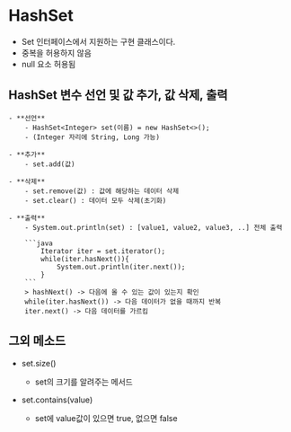 # HashSet
- Set 인터페이스에서 지원하는 구현 클래스이다.
- 중복을 허용하지 않음
- null 요소 허용됨

## HashSet 변수 선언 및 값 추가, 값 삭제, 출력
	- **선언**
		- HashSet<Integer> set(이름) = new HashSet<>();
		- (Integer 자리에 String, Long 가능)
	
	- **추가**
		- set.add(값)
	
	- **삭제**
		- set.remove(값) : 값에 해당하는 데이터 삭제
		- set.clear() : 데이터 모두 삭제(초기화)
	
	- **출력**
		- System.out.println(set) : [value1, value2, value3, ..] 전체 출력
		 
		```java
			Iterator iter = set.iterator();
			while(iter.hasNext()){
				System.out.println(iter.next());
			}
		```
		> hashNext() -> 다음에 올 수 있는 값이 있는지 확인
		while(iter.hasNext()) -> 다음 데이터가 없을 때까지 반복
		iter.next() -> 다음 데이터를 가르킴
## 그외 메소드
- set.size()
	- set의 크기를 알려주는 메서드

- set.contains(value)
	- set에 value값이 있으면 true, 없으면 false


